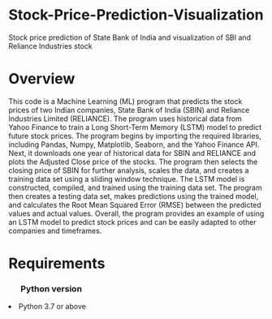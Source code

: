 # Stock-Price-Prediction-Visualization
Stock price prediction of State Bank of India and visualization of SBI and Reliance Industries stock
<h1> Overview </h1>
<p> This code is a Machine Learning (ML) program that predicts the stock prices of two Indian companies, State Bank of India (SBIN) and Reliance Industries Limited (RELIANCE). The program uses historical data from Yahoo Finance to train a Long Short-Term Memory (LSTM) model to predict future stock prices. The program begins by importing the required libraries, including Pandas, Numpy, Matplotlib, Seaborn, and the Yahoo Finance API. Next, it downloads one year of historical data for SBIN and RELIANCE and plots the Adjusted Close price of the stocks. The program then selects the closing price of SBIN for further analysis, scales the data, and creates a training data set using a sliding window technique. The LSTM model is constructed, compiled, and trained using the training data set. The program then creates a testing data set, makes predictions using the trained model, and calculates the Root Mean Squared Error (RMSE) between the predicted values and actual values. Overall, the program provides an example of using an LSTM model to predict stock prices and can be easily adapted to other companies and timeframes.</p>

<h1> Requirements </h1>
<ul> <h3> Python version </h3> </ul> 
  <li> Python 3.7 or above </li>
